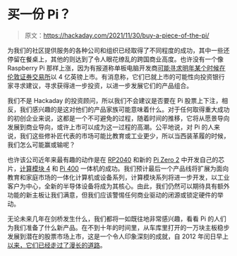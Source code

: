 # 买一份 Pi？

> 原文：<https://hackaday.com/2021/11/30/buy-a-piece-of-the-pi/>

为我们的社区提供服务的各种公司和组织已经取得了不同程度的成功，其中一些还停留在餐桌上，其他的则达到了令人眼花缭乱的跨国商业高度。也许没有一个像 Raspberry Pi 那样上涨，因为有报道称单板电脑开发商[可能寻求明年某个时候在伦敦证券交易所](https://www.tomshardware.com/news/raspberry-pi-plans-spring-2022-listing)以 4 亿英镑上市。有消息称，它们已就上市的可能性向投资银行家寻求建议，寻求获得进一步投资，以进一步发展它们的产品组合。

我们不是 Hackaday 的投资顾问，所以我们不会建议是否要在 Pi 股票上下注，相反，我们感兴趣的是这对他们的产品家族可能意味着什么。对于任何取得重大成功的初创企业来说，这都是一个不可避免的过程，随着时间的推移，它将从愿景导向发展到商业导向，或许上市可以成为这一过程的高潮。公平地说，对 Pi 的人来说，我们这些修补匠代表的市场可能比教育或工业更少，所以当西装革履的时候，我们怎么可能赢或输呢？

也许该公司近年来最有趣的动作是在 [RP2040](https://hackaday.com/2021/06/01/new-part-day-rp2040-chips-in-single-unit-quantities/) 和新的 [Pi Zero 2](https://hackaday.com/2021/11/01/the-pi-zero-2-w-is-the-most-efficient-pi/) 中开发自己的芯片，[计算模块 4](https://hackaday.com/2021/10/14/the-compute-module-comes-of-age-say-hello-to-the-real-cutting-edge-of-raspberry-pi/) 和 [Pi 400](https://hackaday.com/2020/11/02/new-raspberry-pi-400-is-a-computer-in-a-keyboard-for-70/) 一体机的成功。我们预计最后一个产品线将扩展为面向教育和家庭市场的一体化计算机或设备系列，计算模块系列将进一步开发，以工业客户为中心，全新的半导体设备将成为其核心。由此，我们仍然可以期待具有额外功能的新主板让我们满意，但我们应该警惕任何商业驱动的闭源或锁定硬件的举动。

无论未来几年在剑桥发生什么，我们都将一如既往地非常感兴趣，看看 Pi 的人们为我们准备了什么新产品。在不到十年的时间里，从车库里打开的一万块主板稳步发展到潜在的股票市场上市，这是一个令人印象深刻的成就，自 2012 年闰日早上[以来，它们已经走过了漫长的道路](https://hackaday.com/2012/02/29/raspberry-pi-launched/)。